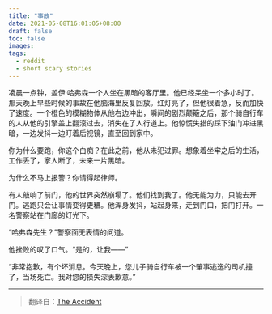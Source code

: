 ```yaml
---
title: "事故"
date: 2021-05-08T16:01:05+08:00
draft: false
toc: false
images:
tags: 
  - reddit
  - short scary stories
---
```


凌晨一点钟，盖伊·哈弗森一个人坐在黑暗的客厅里。他已经呆坐一个多小时了。那天晚上早些时候的事故在他脑海里反复回放。红灯亮了，但他很着急，反而加快了速度。一个橙色的模糊物体从他右边冲出，瞬间的剧烈颠簸之后，那个骑自行车的人从他的引擎盖上翻滚过去，消失在了人行道上。他惊慌失措的踩下油门冲进黑暗，一边发抖一边盯着后视镜，直至回到家中。

你为什么要跑，你这个白痴？在此之前，他从未犯过罪。想象着坐牢之后的生活，工作丢了，家人断了，未来一片黑暗。

为什么不马上报警？你请得起律师。

有人敲响了前门，他的世界突然崩塌了。他们找到我了。他无能为力，只能去开门。逃跑只会让事情变得更糟。他浑身发抖，站起身来，走到门口，把门打开。一名警察站在门廊的灯光下。

“哈弗森先生？”警察面无表情的问道。

他挫败的叹了口气。“是的，让我——”

“非常抱歉，有个坏消息。今天晚上，您儿子骑自行车被一个肇事逃逸的司机撞了，当场死亡。我对您的损失深表歉意。”

------

> 翻译自：[The Accident](https://www.reddit.com/r/shortscarystories/comments/2z9os3/the_accident/)



